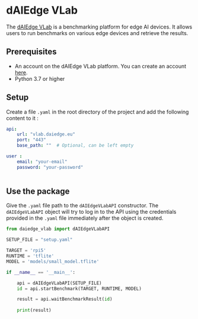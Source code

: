 # dAIEdge VLab 
The [dAIEdge VLab](https://vlab.daiedge.eu/) is a benchmarking platform for edge AI devices. It allows users to run benchmarks on various edge devices and retrieve the results.

## Prerequisites
- An account on the dAIEdge VLab platform. You can create an account [here](https://vlab.daiedge.eu/register).
- Python 3.7 or higher 

## Setup 

Create a file `.yaml` in the root directory of the project and add the following content to it : 

```yaml
api:
    url: "vlab.daiedge.eu"
    port: "443"
    base_path: ""  # Optional, can be left empty

user : 
    email: "your-email"
    password: "your-password"
    
```

## Use the package

Give the `.yaml` file path to the `dAIEdgeVLabAPI` constructor.  The `dAIEdgeVLabAPI` object will try to log in to the API using the credentials provided in the `.yaml` file immediately after the object is created. 

```python
from daiedge_vlab import dAIEdgeVLabAPI

SETUP_FILE = "setup.yaml"

TARGET = 'rpi5'
RUNTIME = 'tflite'
MODEL = 'models/small_model.tflite'

if __name__ == '__main__':

    api = dAIEdgeVLabAPI(SETUP_FILE)
    id = api.startBenchmark(TARGET, RUNTIME, MODEL)

    result = api.waitBenchmarkResult(id)
    
    print(result)
```
